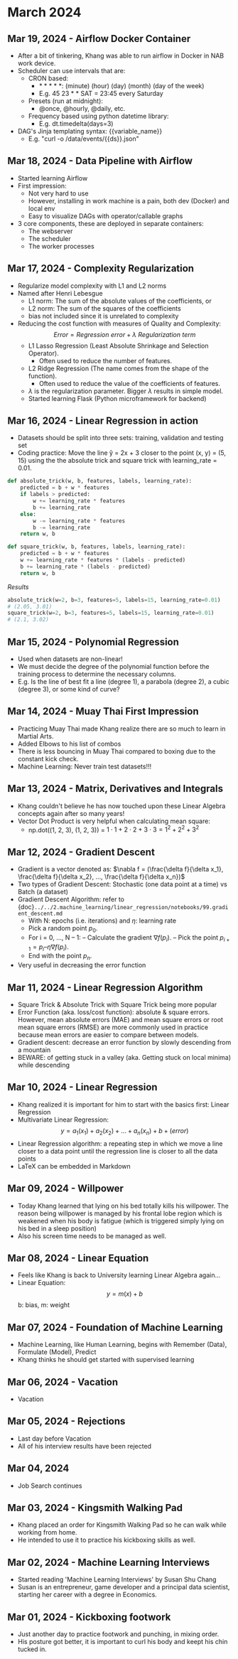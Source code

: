# March 2024

## Mar 19, 2024 - Airflow Docker Container

- After a bit of tinkering, Khang was able to run airflow in Docker in NAB work device.
- Scheduler can use intervals that are:
  - CRON based:
    - \* \* \* \* \*: (minute) (hour) (day) (month) (day of the week)
    - E.g. 45 23 \* \* SAT = 23:45 every Saturday
  - Presets (run at midnight):
    - @once, @hourly, @daily, etc.
  - Frequency based using python datetime library:
    - E.g. dt.timedelta(days=3)
- DAG's Jinja templating syntax: {{variable_name}}
  - E.g. "curl -o /data/events/{{ds}}.json"

## Mar 18, 2024 - Data Pipeline with Airflow

- Started learning Airflow
- First impression:
  - Not very hard to use
  - However, installing in work machine is a pain, both dev (Docker) and local env
  - Easy to visualize DAGs with operator/callable graphs
- 3 core components, these are deployed in separate containers:
  - The webserver
  - The scheduler
  - The worker processes

## Mar 17, 2024 - Complexity Regularization

- Regularize model complexity with L1 and L2 norms
- Named after Henri Lebesgue
  - L1 norm: The sum of the absolute values of the coefficients, or
  - L2 norm: The sum of the squares of the coefficients
  - bias not included since it is unrelated to complexity
- Reducing the cost function with measures of Quality and Complexity: $$Error = Regression\ error + \lambda\ Regularization\ term$$
  - L1 Lasso Regression (Least Absolute Shrinkage and Selection Operator).
    - Often used to reduce the number of features.
  - L2 Ridge Regression (The name comes from the shape of the function).
    - Often used to reduce the value of the coefficients of features.
  - $\lambda$ is the regularization parameter. Bigger $\lambda$ results in simple model.
  - Started learning Flask (Python microframework for backend)

## Mar 16, 2024 - Linear Regression in action

- Datasets should be split into three sets: training, validation and testing set
- Coding practice: Move the line ŷ = 2x + 3 closer to the point (x, y) = (5, 15) using the the absolute trick and square trick with learning_rate = 0.01.

```py
def absolute_trick(w, b, features, labels, learning_rate):
    predicted = b + w * features
    if labels > predicted:
        w += learning_rate * features
        b += learning_rate
    else:
        w -= learning_rate * features
        b -= learning_rate
    return w, b

def square_trick(w, b, features, labels, learning_rate):
    predicted = b + w * features
    w += learning_rate * features * (labels - predicted)
    b += learning_rate * (labels - predicted)
    return w, b
```

*Results*

```py
absolute_trick(w=2, b=3, features=5, labels=15, learning_rate=0.01)
# (2.05, 3.01)
square_trick(w=2, b=3, features=5, labels=15, learning_rate=0.01)
# (2.1, 3.02)
```

## Mar 15, 2024 - Polynomial Regression

- Used when datasets are non-linear!
- We must decide the degree of the polynomial function before the training process to determine the necessary columns.
- E.g. Is the line of best fit a line (degree 1), a parabola (degree 2), a cubic (degree 3), or some kind of curve?

## Mar 14, 2024 - Muay Thai First Impression

- Practicing Muay Thai made Khang realize there are so much to learn in Martial Arts.
- Added Elbows to his list of combos
- There is less bouncing in Muay Thai compared to boxing due to the constant kick check.
- Machine Learning: Never train test datasets!!!

## Mar 13, 2024 - Matrix, Derivatives and Integrals

- Khang couldn't believe he has now touched upon these Linear Algebra concepts again after so many years!
- Vector Dot Product is very helpful when calculating mean square:
  - np.dot((1, 2, 3), (1, 2, 3)) = $1\cdot{1} + 2\cdot{2} + 3\cdot{3} = 1^2 + 2^2 + 3^2$

## Mar 12, 2024 - Gradient Descent

- Gradient is a vector denoted as: $\nabla f = (\frac{\delta f}{\delta x_1}, \frac{\delta f}{\delta x_2}, ..., \frac{\delta f}{\delta x_n})$
- Two types of Gradient Descent: Stochastic (one data point at a time) vs Batch (a dataset)
- Gradient Descent Algorithm: refer to {doc}`../../2.machine_learning/linear_regression/notebooks/99.gradient_descent.md`
  - With N: epochs (i.e. iterations) and $\eta$: learning rate
  - Pick a random point $p_0$.
  - For i = 0, …, N – 1:
    – Calculate the gradient $\nabla f(p_i)$.
    – Pick the point $p_{i+1} = p_i – \eta\nabla f(p_i)$.
  - End with the point $p_n$.
- Very useful in decreasing the error function

## Mar 11, 2024 - Linear Regression Algorithm

- Square Trick & Absolute Trick with Square Trick being more popular
- Error Function (aka. loss/cost function): absolute & square errors. However, mean absolute errors (MAE) and mean square errors or root mean square errors (RMSE) are more commonly used in practice because mean errors are easier to compare between models.
- Gradient descent: decrease an error function by slowly descending from a mountain
- BEWARE: of getting stuck in a valley (aka. Getting stuck on local minima) while descending

## Mar 10, 2024 - Linear Regression

- Khang realized it is important for him to start with the basics first: Linear Regression
- Multivariate Linear Regression: $$y = a_1(x_1) + a_2(x_2) + ... + a_n(x_n) + b + (error)$$
- Linear Regression algorithm: a repeating step in which we move a line closer to a data point until the regression line is closer to all the data points
- LaTeX can be embedded in Markdown

## Mar 09, 2024 - Willpower

- Today Khang learned that lying on his bed totally kills his willpower. The reason being willpower is managed by his frontal lobe region which is weakened when his body is fatigue (which is triggered simply lying on his bed in a sleep position)
- Also his screen time needs to be managed as well.

## Mar 08, 2024 - Linear Equation

- Feels like Khang is back to University learning Linear Algebra again...
- Linear Equation: $$y = m(x) + b$$
b: bias, m: weight

## Mar 07, 2024 - Foundation of Machine Learning

- Machine Learning, like Human Learning, begins with Remember (Data), Formulate (Model), Predict
- Khang thinks he should get started with supervised learning

## Mar 06, 2024 - Vacation

- Vacation

## Mar 05, 2024 - Rejections

- Last day before Vacation
- All of his interview results have been rejected

## Mar 04, 2024

- Job Search continues

## Mar 03, 2024 - Kingsmith Walking Pad

- Khang placed an order for Kingsmith Walking Pad so he can walk while working from home.
- He intended to use it to practice his kickboxing skills as well.

## Mar 02, 2024 - Machine Learning Interviews

- Started reading 'Machine Learning Interviews' by Susan Shu Chang
- Susan is an entrepreneur, game developer and a principal data scientist, starting her career with a degree in Economics.

## Mar 01, 2024 - Kickboxing footwork

- Just another day to practice footwork and punching, in mixing order.
- His posture got better, it is important to curl his body and keept his chin tucked in.
